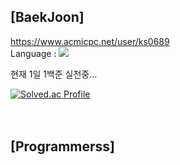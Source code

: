 [BaekJoon]
--
https://www.acmicpc.net/user/ks0689 </br>
Language : <img src="https://img.shields.io/badge/C++-00599C?style=flat-square&logo=C%2B%2B&logoColor=white"/> </br>

현재 1일 1백준 실천중...

[![Solved.ac Profile](http://mazassumnida.wtf/api/generate_badge?boj=ks0689)](https://solved.ac/ks0689)</br></br></br>

[Programmerss]</br>
--
